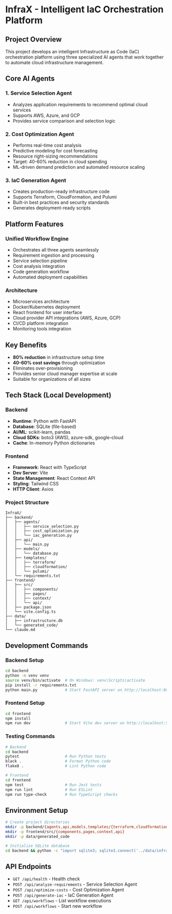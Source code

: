 # InfraX - Intelligent IaC Orchestration Platform

## Project Overview
This project develops an intelligent Infrastructure as Code (IaC) orchestration platform using three specialized AI agents that work together to automate cloud infrastructure management.

## Core AI Agents

### 1. Service Selection Agent
- Analyzes application requirements to recommend optimal cloud services
- Supports AWS, Azure, and GCP
- Provides service comparison and selection logic

### 2. Cost Optimization Agent
- Performs real-time cost analysis
- Predictive modeling for cost forecasting
- Resource right-sizing recommendations
- Target: 40-60% reduction in cloud spending
- ML-driven demand prediction and automated resource scaling

### 3. IaC Generation Agent
- Creates production-ready infrastructure code
- Supports Terraform, CloudFormation, and Pulumi
- Built-in best practices and security standards
- Generates deployment-ready scripts

## Platform Features

### Unified Workflow Engine
- Orchestrates all three agents seamlessly
- Requirement ingestion and processing
- Service selection pipeline
- Cost analysis integration
- Code generation workflow
- Automated deployment capabilities

### Architecture
- Microservices architecture
- Docker/Kubernetes deployment
- React frontend for user interface
- Cloud provider API integrations (AWS, Azure, GCP)
- CI/CD platform integration
- Monitoring tools integration

## Key Benefits
- **80% reduction** in infrastructure setup time
- **40-60% cost savings** through optimization
- Eliminates over-provisioning
- Provides senior cloud manager expertise at scale
- Suitable for organizations of all sizes

## Tech Stack (Local Development)

### Backend
- **Runtime**: Python with FastAPI
- **Database**: SQLite (file-based)
- **AI/ML**: scikit-learn, pandas
- **Cloud SDKs**: boto3 (AWS), azure-sdk, google-cloud
- **Cache**: In-memory Python dictionaries

### Frontend
- **Framework**: React with TypeScript
- **Dev Server**: Vite
- **State Management**: React Context API
- **Styling**: Tailwind CSS
- **HTTP Client**: Axios

### Project Structure
```
InfraX/
├── backend/
│   ├── agents/
│   │   ├── service_selection.py
│   │   ├── cost_optimization.py
│   │   └── iac_generation.py
│   ├── api/
│   │   └── main.py
│   ├── models/
│   │   └── database.py
│   ├── templates/
│   │   ├── terraform/
│   │   ├── cloudformation/
│   │   └── pulumi/
│   └── requirements.txt
├── frontend/
│   ├── src/
│   │   ├── components/
│   │   ├── pages/
│   │   ├── context/
│   │   └── api/
│   ├── package.json
│   └── vite.config.ts
├── data/
│   ├── infrastructure.db
│   └── generated_code/
└── claude.md
```

## Development Commands

### Backend Setup
```bash
cd backend
python -m venv venv
source venv/bin/activate  # On Windows: venv\Scripts\activate
pip install -r requirements.txt
python main.py            # Start FastAPI server on http://localhost:8000
```

### Frontend Setup
```bash
cd frontend
npm install
npm run dev               # Start Vite dev server on http://localhost:5173
```

### Testing Commands
```bash
# Backend
cd backend
pytest                    # Run Python tests
black .                   # Format Python code
flake8 .                  # Lint Python code

# Frontend
cd frontend
npm test                  # Run Jest tests
npm run lint              # Run ESLint
npm run type-check        # Run TypeScript checks
```

## Environment Setup
```bash
# Create project directories
mkdir -p backend/{agents,api,models,templates/{terraform,cloudformation,pulumi}}
mkdir -p frontend/src/{components,pages,context,api}
mkdir -p data/generated_code

# Initialize SQLite database
cd backend && python -c "import sqlite3; sqlite3.connect('../data/infrastructure.db').close()"
```

## API Endpoints
- `GET /api/health` - Health check
- `POST /api/analyze-requirements` - Service Selection Agent
- `POST /api/optimize-costs` - Cost Optimization Agent
- `POST /api/generate-iac` - IaC Generation Agent
- `GET /api/workflows` - List workflow executions
- `POST /api/workflows` - Start new workflow